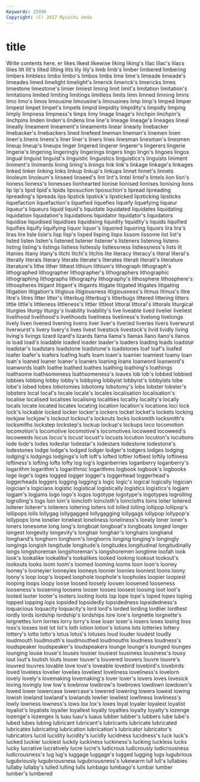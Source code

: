 ```yaml
---
Keywords: 25096 
Copyright: (C) 2017 Ryuichi Ueda
---
```


# title

Write contents here.
er likes likest likewise liking liking's lilac
lilac's lilacs lilies lilt lilt's lilted lilting lilts lily lily's
limb limb's limber limbered limbering limbers limbless limbo limbo's limbos
limbs lime lime's limeade limeade's limeades limed limelight limelight's limerick
limerick's limericks limes limestone limestone's limier limiest liming limit limit's
limitation limitation's limitations limited limiting limitings limitless limits limn limned
limning limns limo limo's limos limousine limousine's limousines limp limp's
limped limper limpest limpet limpet's limpets limpid limpidity limpidity's limpidly
limping limply limpness limpness's limps limy linage linage's linchpin linchpin's
linchpins linden linden's lindens line line's lineage lineage's lineages lineal
lineally lineament lineament's lineaments linear linearly linebacker linebacker's linebackers lined
linefeed lineman lineman's linemen linen linen's linens linens's liner liner's
liners lines linesman linesman's linesmen lineup lineup's lineups linger lingered
lingerer lingerer's lingerers lingerie lingerie's lingering lingeringly lingerings lingers lingo
lingo's lingoes lingos lingual linguist linguist's linguistic linguistics linguistics's linguists
liniment liniment's liniments lining lining's linings link link's linkage linkage's
linkages linked linker linking links linkup linkup's linkups linnet linnet's
linnets linoleum linoleum's linseed linseed's lint lint's lintel lintel's lintels
lion lion's lioness lioness's lionesses lionhearted lionise lionised lionises lionising
lions lip lip's lipid lipid's lipids liposuction liposuction's lipread lipreading
lipreading's lipreads lips lipstick lipstick's lipsticked lipsticking lipsticks liquefaction liquefaction's
liquefied liquefies liquefy liquefying liqueur liqueur's liqueurs liquid liquid's liquidate
liquidated liquidates liquidating liquidation liquidation's liquidations liquidator liquidator's liquidators liquidise
liquidised liquidises liquidising liquidity liquidity's liquids liquified liquifies liquify liquifying
liquor liquor's liquored liquoring liquors lira lira's liras lire lisle
lisle's lisp lisp's lisped lisping lisps lissom lissome list list's
listed listen listen's listened listener listener's listeners listening listens listing
listing's listings listless listlessly listlessness listlessness's lists lit litanies litany
litany's litchi litchi's litchis lite literacy literacy's literal literal's literally
literals literary literate literate's literates literati literati's literature literature's lithe
lither lithest lithium lithium's lithograph lithograph's lithographed lithographer lithographer's lithographers
lithographic lithographing lithographs lithography lithography's lithosphere lithosphere's lithospheres litigant litigant's
litigants litigate litigated litigates litigating litigation litigation's litigious litigiousness litigiousness's
litmus litmus's litre litre's litres litter litter's litterbug litterbug's litterbugs
littered littering litters little little's littleness littleness's littler littlest littoral
littoral's littorals liturgical liturgies liturgy liturgy's livability livability's live liveable
lived livelier liveliest livelihood livelihood's livelihoods liveliness liveliness's livelong livelongs
lively liven livened livening livens liver liver's liveried liveries livers
liverwurst liverwurst's livery livery's lives livest livestock livestock's livid lividly
living living's livings lizard lizard's lizards llama llama's llamas llano
llano's llanos lo load load's loadable loaded loader loader's loaders
loading loads loadstar loadstar's loadstars loadstone loadstone's loadstones loaf loaf's
loafed loafer loafer's loafers loafing loafs loam loam's loamier loamiest
loamy loan loan's loaned loaner loaner's loaners loaning loans loanword
loanword's loanwords loath loathe loathed loathes loathing loathing's loathings loathsome
loathsomeness loathsomeness's loaves lob lob's lobbed lobbied lobbies lobbing lobby
lobby's lobbying lobbyist lobbyist's lobbyists lobe lobe's lobed lobes lobotomies
lobotomy lobotomy's lobs lobster lobster's lobsters local local's locale locale's
locales localisation localisation's localise localised localises localising localities locality locality's
locally locals locate located locates locating location location's locations loci
lock lock's lockable locked locker locker's lockers locket locket's lockets
locking lockjaw lockjaw's lockout lockout's lockouts locks locksmith locksmith's locksmiths
lockstep lockstep's lockup lockup's lockups loco locomotion locomotion's locomotive locomotive's
locomotives locoweed locoweed's locoweeds locus locus's locust locust's locusts locution
locution's locutions lode lode's lodes lodestar lodestar's lodestars lodestone lodestone's
lodestones lodge lodge's lodged lodger lodger's lodgers lodges lodging lodging's
lodgings lodgings's loft loft's lofted loftier loftiest loftily loftiness loftiness's
lofting lofts lofty log log's loganberries loganberry loganberry's logarithm logarithm's
logarithmic logarithms logbook logbook's logbooks loge loge's loges logged logger
logger's loggerhead loggerhead's loggerheads loggers logging logging's logic logic's logical
logically logician logician's logicians logistic logistical logistically logistics logistics's logjam
logjam's logjams logo logo's logos logotype logotype's logotypes logrolling logrolling's
logs loin loin's loincloth loincloth's loincloths loins loiter loitered loiterer
loiterer's loiterers loitering loiters loll lolled lolling lollipop lollipop's lollipops
lolls lollygag lollygagged lollygagging lollygags lollypop lollypop's lollypops lone lonelier
loneliest loneliness loneliness's lonely loner loner's loners lonesome long long's
longboat longboat's longboats longed longer longest longevity longevity's longhair longhair's
longhairs longhand longhand's longhorn longhorn's longhorns longing longing's longingly longings
longish longitude longitude's longitudes longitudinal longitudinally longs longshoreman longshoreman's longshoremen
longtime loofah look look's lookalike lookalike's lookalikes looked looking lookout
lookout's lookouts looks loom loom's loomed looming looms loon loon's
looney looney's looneyier looneyies looneys loonier loonies looniest loons loony
loony's loop loop's looped loophole loophole's loopholes loopier loopiest looping
loops loopy loose loosed loosely loosen loosened looseness looseness's loosening
loosens looser looses loosest loosing loot loot's looted looter looter's
looters looting loots lop lope lope's loped lopes loping lopped
lopping lops lopsided lopsidedly lopsidedness lopsidedness's loquacious loquacity loquacity's lord
lord's lorded lording lordlier lordliest lordly lords lordship lordship's lordships
lore lore's lorgnette lorgnette's lorgnettes lorn lorries lorry lorry's lose
loser loser's losers loses losing loss loss's losses lost lot
lot's loth lotion lotion's lotions lots lotteries lottery lottery's lotto
lotto's lotus lotus's lotuses loud louder loudest loudly loudmouth loudmouth's
loudmouthed loudmouths loudness loudness's loudspeaker loudspeaker's loudspeakers lounge lounge's lounged
lounges lounging louse louse's louses lousier lousiest lousiness lousiness's lousy
lout lout's loutish louts louver louver's louvered louvers louvre louvre's
louvred louvres lovable love love's loveable lovebird lovebird's lovebirds loved
loveless lovelier lovelies loveliest loveliness loveliness's lovelorn lovely lovely's lovemaking
lovemaking's lover lover's lovers loves lovesick loving lovingly low low's
lowbrow lowbrow's lowbrows lowdown lowdown's lowed lower lowercase lowercase's lowered
lowering lowers lowest lowing lowish lowland lowland's lowlands lowlier lowliest
lowliness lowliness's lowly lowness lowness's lows lox lox's loxes loyal
loyaler loyalest loyalist loyalist's loyalists loyaller loyallest loyally loyalties loyalty
loyalty's lozenge lozenge's lozenges ls luau luau's luaus lubber lubber's
lubbers lube lube's lubed lubes lubing lubricant lubricant's lubricants lubricate
lubricated lubricates lubricating lubrication lubrication's lubricator lubricator's lubricators lucid lucidity
lucidity's lucidly lucidness lucidness's luck luck's lucked luckier luckiest luckily
luckiness luckiness's lucking luckless lucks lucky lucrative lucratively lucre lucre's
ludicrous ludicrously ludicrousness ludicrousness's lug lug's luggage luggage's lugged lugging
lugs lugubrious lugubriously lugubriousness lugubriousness's lukewarm lull lull's lullabies lullaby
lullaby's lulled lulling lulls lumbago lumbago's lumbar lumber lumber's lumbered
